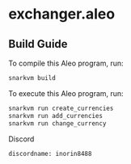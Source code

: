 # exchanger.aleo

## Build Guide

To compile this Aleo program, run:

```bash
snarkvm build
```

To execute this Aleo program, run:

```bash
snarkvm run create_currencies
snarkvm run add_currencies
snarkvm run change_currency
```
Discord

```bash
discordname: inorin8488
```
